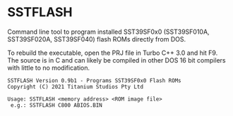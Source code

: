 # SSTFLASH
Command line tool to program installed SST39SF0x0 (SST39SF010A,
SST39SF020A, SST39SF040) flash ROMs directly from DOS.

To rebuild the executable, open the PRJ file in Turbo C++ 3.0
and hit F9. The source is in C and can likely be compiled in
other DOS 16 bit compilers with little to no modification.

    SSTFLASH Version 0.9b1 - Programs SST39SF0x0 Flash ROMs
    Copyright (C) 2021 Titanium Studios Pty Ltd

    Usage: SSTFLASH <memory address> <ROM image file>
     e.g.: SSTFLASH C800 ABIOS.BIN
